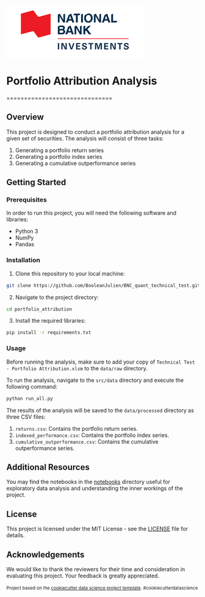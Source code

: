 ![](img/nb_logo_3.png)

# Portfolio Attribution Analysis
==============================

## Overview

This project is designed to conduct a portfolio attribution analysis for a given set of securities. The analysis will consist of three tasks:

1. Generating a portfolio return series
2. Generating a portfolio index series
3. Generating a cumulative outperformance series

## Getting Started

### Prerequisites

In order to run this project, you will need the following software and libraries:

- Python 3
- NumPy
- Pandas

### Installation

1. Clone this repository to your local machine:

```bash
git clone https://github.com/BooleanJulien/BNC_quant_technical_test.git
```
2. Navigate to the project directory:

```bash
cd portfolio_attribution
```
3. Install the required libraries:

```bash
pip install -r requirements.txt
```

### Usage

Before running the analysis, make sure to add your copy of `Technical Test - Portfolio Attribution.xlsm` to the `data/raw` directory.

To run the analysis, navigate to the `src/data` directory and execute the following command:

```bash
python run_all.py
```

The results of the analysis will be saved to the `data/processed` directory as three CSV files:

1. `returns.csv`: Contains the portfolio return series.
2. `indexed_performance.csv`: Contains the portfolio index series.
3. `cumulative_outperformance.csv`: Contains the cumulative outperformance series.

## Additional Resources

You may find the notebooks in the [notebooks](notebooks) directory useful for exploratory data analysis and understanding the inner workings of the project.

## License

This project is licensed under the MIT License - see the [LICENSE](LICENSE) file for details.

## Acknowledgements

We would like to thank the reviewers for their time and consideration in evaluating this project. Your feedback is greatly appreciated.


<p><small>Project based on the <a target="_blank" href="https://drivendata.github.io/cookiecutter-data-science/">cookiecutter data science project template</a>. #cookiecutterdatascience</small></p>
